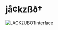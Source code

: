 # jå¢kzßð†
![JACKZUBOTinterface](https://user-images.githubusercontent.com/72443447/103168974-ff75ca00-485d-11eb-800f-63397af75a84.jpg)
